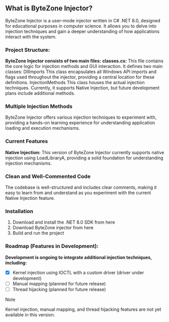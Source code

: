 ## What is ByteZone Injector?
ByteZone Injector is a user-mode injector written in C# .NET 8.0, designed for educational purposes in computer science. It allows you to delve into injection techniques and gain a deeper understanding of how applications interact with the system.

### Project Structure:
**ByteZone Injector consists of two main files:**
**classes.cs:**
This file contains the core logic for injection methods and GUI interaction. It defines two main classes:
DllImports This class encapsulates all Windows API imports and flags used throughout the injector, providing a central location for these definitions.
InjectionMethods This class houses the actual injection techniques. Currently, it supports Native Injection, but future development plans include additional methods.



### Multiple Injection Methods
ByteZone Injector offers various injection techniques to experiment with, providing a hands-on learning experience for understanding application loading and execution mechanisms. 


### Current Features
**Native Injection:**
This version of ByteZone Injector currently supports native injection using LoadLibraryA, providing a solid foundation for understanding injection mechanisms.

### Clean and Well-Commented Code
The codebase is well-structured and includes clear comments, making it easy to learn from and understand as you experiment with the current Native Injection feature.

### Installation
1. Download and install the .NET 8.0 SDK from here
2. Download ByteZone injector from here
3. Build and run the project
### Roadmap (Features in Development):
**Development is ongoing to integrate additional injection techniques, including:**
- [x] Kernel injection using IOCTL with a custom driver (driver under development)
- [ ] Manual mapping (planned for future release)
- [ ] Thread hijacking (planned for future release)

> [!NOTE]
> Kernel injection, manual mapping, and thread hijacking features are not yet available in this version.
